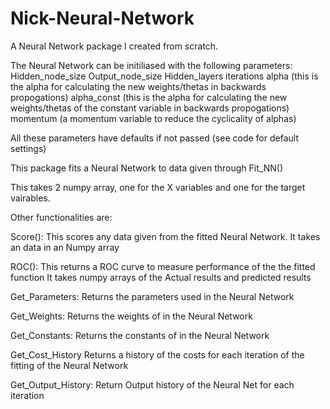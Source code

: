 # Nick-Neural-Network
A Neural Network package I created from scratch. 

The Neural Network can be initiliased with the following parameters:
    Hidden_node_size
    Output_node_size
    Hidden_layers
    iterations
    alpha         (this is the alpha for calculating the new weights/thetas in backwards propogations)
    alpha_const   (this is the alpha for calculating the new weights/thetas of the constant variable in backwards propogations)
    momentum   (a momentum variable to reduce the cyclicality of alphas)

  All these parameters have defaults if not passed (see code for default settings)

This package fits a Neural Network to data given through Fit_NN()

  This takes 2 numpy array, one for the X variables and one for the target vairables.

  
Other functionalities are:

Score():
  This scores any data given from the fitted Neural Network.
  It takes an data in an Numpy array
  
ROC():
  This returns a ROC curve to measure performance of the the fitted function
  It takes numpy arrays of the Actual results and predicted results
  
Get_Parameters:
  Returns the parameters used in the Neural Network 
  
Get_Weights:
  Returns the weights of in the Neural Network
  
Get_Constants:
  Returns the constants of in the Neural Network
  
Get_Cost_History
  Returns a history of the costs for each iteration of the fitting of the Neural Network
  
Get_Output_History:
  Return Output history of the Neural Net for each iteration
  
  
  
  
  
  
  






